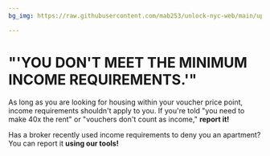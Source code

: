 ```yaml
---
bg_img: https://raw.githubusercontent.com/mab253/unlock-nyc-web/main/uploads/chair-story.png

---
```

# "'YOU DON'T MEET THE MINIMUM INCOME REQUIREMENTS.'"

As long as you are looking for housing within your voucher price point, income requirements shouldn't apply to you. If you're told "you need to make 40x the rent" or "vouchers don't count as income," **report it!**

Has a broker recently used income requirements to deny you an apartment? You can report it **using our tools!**